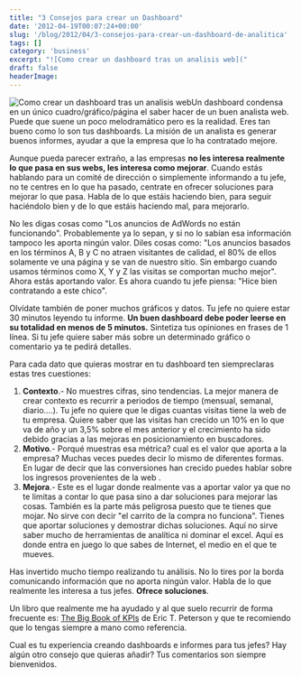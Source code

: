 ```yaml
---
title: "3 Consejos para crear un Dashboard"
date: '2012-04-19T00:07:24+00:00'
slug: '/blog/2012/04/3-consejos-para-crear-un-dashboard-de-analitica'
tags: []
category: 'business'
excerpt: "![Como crear un dashboard tras un analisis web]("
draft: false
headerImage:
---
```

![Como crear un dashboard tras un analisis web](http://static.squarespace.com/static/5303797ae4b0c6ad9e43f072/5303ce80e4b0400995a883d6/5303cf4ee4b0400995a88c32/1392758606518/dashboard1-300x234.png?format=original "3 consejos para crear un dashboard")Un dashboard condensa en un único cuadro/gráfico/página el saber hacer de un buen analista web. Puede que suene un poco melodramático pero es la realidad. Eres tan bueno como lo son tus dashboards. La misión de un analista es generar buenos informes, ayudar a que la empresa que lo ha contratado mejore.<!--more-->

Aunque pueda parecer extraño, a las empresas **no les interesa realmente lo que pasa en sus webs, les interesa como mejorar**. Cuando estás hablando para un comité de dirección o simplemente informando a tu jefe, no te centres en lo que ha pasado, centrate en ofrecer soluciones para mejorar lo que pasa. Habla de lo que estáis haciendo bien, para seguir haciéndolo bien y de lo que estáis haciendo mal, para mejorarlo.

No les digas cosas como "Los anuncios de AdWords no están funcionando". Probablemente ya lo sepan, y si no lo sabían esa información tampoco les aporta ningún valor. Diles cosas como: "Los anuncios basados en los términos A, B y C no atraen visitantes de calidad, el 80% de ellos solamente ve una página y se van de nuestro sitio. Sin embargo cuando usamos términos como X, Y y Z las visitas se comportan mucho mejor". Ahora estás aportando valor. Es ahora cuando tu jefe piensa: "Hice bien contratando a este chico".

Olvídate también de poner muchos gráficos y datos. Tu jefe no quiere estar 30 minutos leyendo tu informe.  **Un buen dashboard debe poder leerse en su totalidad en menos de 5 minutos.** Sintetiza tus opiniones en frases de 1 línea. Si tu jefe quiere saber más sobre un determinado gráfico o comentario ya te pedirá detalles.

Para cada dato que quieras mostrar en tu dashboard ten siempreclaras estas tres cuestiones:

1. **Contexto**.- No muestres cifras, sino tendencias. La mejor manera de crear contexto es recurrir a periodos de tiempo (mensual, semanal, diario....). Tu jefe no quiere que le digas cuantas visitas tiene la web de tu empresa. Quiere saber que las visitas han crecido un 10% en lo que va de año y un 3,5% sobre el mes anterior y el crecimiento ha sido debido gracias a las mejoras en posicionamiento en buscadores.
2. **Motivo**.- Porqué muestras esa métrica? cual es el valor que aporta a la empresa? Muchas veces puedes decir lo mismo de diferentes formas. En lugar de decir que las conversiones han crecido puedes hablar sobre los ingresos provenientes de la web .
3. **Mejora**.- Este es el lugar donde realmente vas a aportar valor ya que no te limitas a contar lo que pasa sino a dar soluciones para mejorar las cosas. También es la parte más peligrosa puesto que te tienes que mojar. No sirve con decir "el carrito de la compra no funciona". Tienes que aportar soluciones y demostrar dichas soluciones. Aquí no sirve saber mucho de herramientas de analítica ni dominar el excel. Aquí es donde entra en juego lo que sabes de Internet, el medio en el que te mueves.

Has invertido mucho tiempo realizando tu análisis. No lo tires por la borda comunicando información que no aporta ningún valor. Habla de lo que realmente les interesa a tus jefes.  **Ofrece soluciones**.

Un libro que realmente me ha ayudado y al que suelo recurrir de forma frecuente es: [The Big Book of KPIs](http://www.webanalyticsdemystified.com/content/books.asp "The Big Book of KPI") de Eric T. Peterson y que te recomiendo que lo tengas siempre a mano como referencia.

Cual es tu experiencia creando dashboards e informes para tus jefes? Hay algún otro consejo que quieras añadir? Tus comentarios son siempre bienvenidos.
